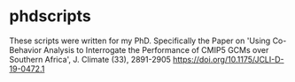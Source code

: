 # phdscripts
These scripts were written for my PhD. Specifically the Paper on 'Using Co-Behavior Analysis to Interrogate the Performance of CMIP5 GCMs over Southern Africa', J. Climate (33), 2891-2905 https://doi.org/10.1175/JCLI-D-19-0472.1
